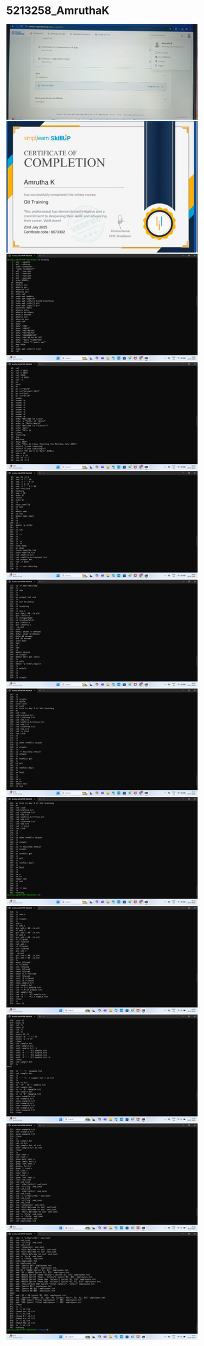 # 5213258_AmruthaK

<img src="https://github.com/AMRUTHAK012/5213258_AmruthaK/blob/main/SDLC/5213258_Amrutha%20K%20(2).jpeg" alt="image">
<img src="https://github.com/AMRUTHAK012/5213258_AmruthaK/blob/main/SDLC/5213258_Amrutha%20K.jpeg" alt="image">


<img src="https://github.com/AMRUTHAK012/5213258_AmruthaK/blob/main/Liinux/Linux1.jpeg" alt="image">
<img src="https://github.com/AMRUTHAK012/5213258_AmruthaK/blob/main/Liinux/Linux2.jpeg" alt="image">
<img src="https://github.com/AMRUTHAK012/5213258_AmruthaK/blob/main/Liinux/Linux3.jpeg" alt="image">
<img src="https://github.com/AMRUTHAK012/5213258_AmruthaK/blob/main/Liinux/Linux4.jpeg" alt="image">
<img src="https://github.com/AMRUTHAK012/5213258_AmruthaK/blob/main/Liinux/Linux5.jpeg" alt="image">
<img src="https://github.com/AMRUTHAK012/5213258_AmruthaK/blob/main/Liinux/Linux6.jpeg" alt="image">
<img src="https://github.com/AMRUTHAK012/5213258_AmruthaK/blob/main/Liinux/Linux7.jpeg" alt="image">
<img src="https://github.com/AMRUTHAK012/5213258_AmruthaK/blob/main/Liinux/Linux8.jpeg" alt="image">
<img src="https://github.com/AMRUTHAK012/5213258_AmruthaK/blob/main/Liinux/Linux9.jpeg" alt="image">
<img src="https://github.com/AMRUTHAK012/5213258_AmruthaK/blob/main/Liinux/Linux10.jpeg" alt="image">







